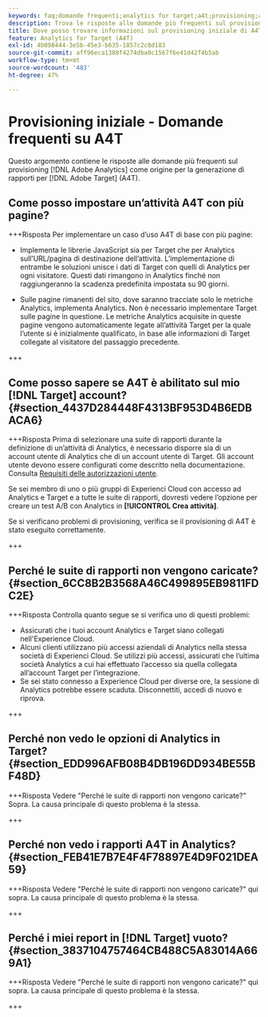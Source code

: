 ```yaml
---
keywords: faq;domande frequenti;analytics for target;a4t;provisioning;adobe experience cloud
description: Trova le risposte alle domande più frequenti sul provisioning di Analytics per [!DNL Target] (A4T), che consente di utilizzare i rapporti di Analytics per [!DNL Target] attività.
title: Dove posso trovare informazioni sul provisioning iniziale di A4T?
feature: Analytics for Target (A4T)
exl-id: 4b098444-3e5b-45e3-b635-1857c2c8d183
source-git-commit: aff96eca1380f4274dba0c1567f6e41d42f4b5ab
workflow-type: tm+mt
source-wordcount: '483'
ht-degree: 47%

---
```


# Provisioning iniziale - Domande frequenti su A4T

Questo argomento contiene le risposte alle domande più frequenti sul provisioning [!DNL Adobe Analytics] come origine per la generazione di rapporti per [!DNL Adobe Target] (A4T).

## Come posso impostare un’attività A4T con più pagine?

+++Risposta Per implementare un caso d’uso A4T di base con più pagine:

* Implementa le librerie JavaScript sia per Target che per Analytics sull’URL/pagina di destinazione dell’attività. L’implementazione di entrambe le soluzioni unisce i dati di Target con quelli di Analytics per ogni visitatore. Questi dati rimangono in Analytics finché non raggiungeranno la scadenza predefinita impostata su 90 giorni.

* Sulle pagine rimanenti del sito, dove saranno tracciate solo le metriche Analytics, implementa Analytics. Non è necessario implementare Target sulle pagine in questione. Le metriche Analytics acquisite in queste pagine vengono automaticamente legate all’attività Target per la quale l’utente si è inizialmente qualificato, in base alle informazioni di Target collegate al visitatore del passaggio precedente.

+++

## Come posso sapere se A4T è abilitato sul mio [!DNL Target] account? {#section_4437D284448F4313BF953D4B6EDBACA6}

+++Risposta Prima di selezionare una suite di rapporti durante la definizione di un’attività di Analytics, è necessario disporre sia di un account utente di Analytics che di un account utente di Target. Gli account utente devono essere configurati come descritto nella documentazione. Consulta [Requisiti delle autorizzazioni utente](/help/main/c-integrating-target-with-mac/a4t/account-reqs.md#concept_4BC06CAB00BF46FF9362AFE98656B083).

Se sei membro di uno o più gruppi di Experienci Cloud con accesso ad Analytics e Target e a tutte le suite di rapporti, dovresti vedere l’opzione per creare un test A/B con Analytics in **[!UICONTROL Crea attività]**.

Se si verificano problemi di provisioning, verifica se il provisioning di A4T è stato eseguito correttamente.

+++

## Perché le suite di rapporti non vengono caricate? {#section_6CC8B2B3568A46C499895EB9811FDC2E}

+++Risposta Controlla quanto segue se si verifica uno di questi problemi:

* Assicurati che i tuoi account Analytics e Target siano collegati nell&#39;Experience Cloud.
* Alcuni clienti utilizzano più accessi aziendali di Analytics nella stessa società di Experienci Cloud. Se utilizzi più accessi, assicurati che l’ultima società Analytics a cui hai effettuato l’accesso sia quella collegata all’account Target per l’integrazione.
* Se sei stato connesso a Experience Cloud per diverse ore, la sessione di Analytics potrebbe essere scaduta. Disconnettiti, accedi di nuovo e riprova.

+++

## Perché non vedo le opzioni di Analytics in Target? {#section_EDD996AFB08B4DB196DD934BE55BF48D}

+++Risposta Vedere &quot;Perché le suite di rapporti non vengono caricate?&quot; Sopra. La causa principale di questo problema è la stessa.

+++

## Perché non vedo i rapporti A4T in Analytics? {#section_FEB41E7B7E4F4F78897E4D9F021DEA59}

+++Risposta Vedere &quot;Perché le suite di rapporti non vengono caricate?&quot; qui sopra. La causa principale di questo problema è la stessa.

+++

## Perché i miei report in [!DNL Target] vuoto? {#section_3837104757464CB488C5A83014A669A1}

+++Risposta Vedere &quot;Perché le suite di rapporti non vengono caricate?&quot; qui sopra. La causa principale di questo problema è la stessa.

+++
